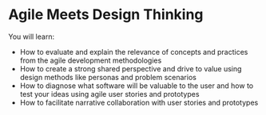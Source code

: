 # Agile Meets Design Thinking
You will learn:
- How to evaluate and explain the relevance of concepts and practices from the agile development methodologies
- How to create a strong shared perspective and drive to value using design methods like personas and problem scenarios
- How to diagnose what software will be valuable to the user and how to test your ideas using agile user stories and prototypes
- How to facilitate narrative collaboration with user stories and prototypes 

